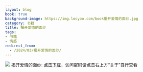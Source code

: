 ```yaml
---
layout: blog
book: true
background-image: https://img.locyoo.com/book揭开爱情的面纱.jpg
category: 书籍
title: 揭开爱情的面纱
tags:
- 书籍
- 情感
redirect_from:
  - /2024/03/揭开爱情的面纱/
---
```

![](https://img.locyoo.com/book揭开爱情的面纱.jpg)
揭开爱情的面纱: <a name = "ref1" href="https://url18.ctfile.com/f/50983618-1055288335-3e9473?p=3619">点击下载</a>，访问密码请点击右上方“关于”自行查看
